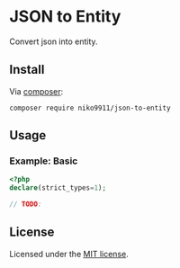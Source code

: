 # JSON to Entity

Convert json into entity.

## Install

Via [composer](http://getcomposer.org):

```shell
composer require niko9911/json-to-entity
```

## Usage



### Example: Basic

```php
<?php
declare(strict_types=1);

// TODO:

```

## License

Licensed under the [MIT license](http://opensource.org/licenses/MIT).

